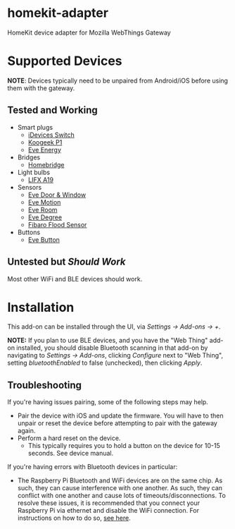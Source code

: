# homekit-adapter

HomeKit device adapter for Mozilla WebThings Gateway

# Supported Devices

**NOTE**: Devices typically need to be unpaired from Android/iOS before using them with the gateway.

## Tested and Working

* Smart plugs
    * [iDevices Switch](https://store.idevicesinc.com/idevices-switch/)
    * [Koogeek P1](https://www.koogeek.com/p-p1.html)
    * [Eve Energy](https://www.evehome.com/en/eve-energy)
* Bridges
    * [Homebridge](https://github.com/nfarina/homebridge)
* Light bulbs
    * [LIFX A19](https://www.lifx.com/products/lifx)
* Sensors
    * [Eve Door &amp; Window](https://www.evehome.com/en/eve-door-window)
    * [Eve Motion](https://www.evehome.com/en/eve-motion)
    * [Eve Room](https://www.evehome.com/en/eve-room)
    * [Eve Degree](https://www.evehome.com/en/eve-degree)
    * [Fibaro Flood Sensor](https://www.fibaro.com/en/products/flood-sensor/)
* Buttons
    * [Eve Button](https://www.evehome.com/en/eve-button)

## Untested but _Should Work_

Most other WiFi and BLE devices should work.

# Installation

This add-on can be installed through the UI, via _Settings -> Add-ons -> +_.

**NOTE:** If you plan to use BLE devices, and you have the "Web Thing" add-on installed, you should disable Bluetooth scanning in that add-on by navigating to _Settings -> Add-ons_, clicking _Configure_ next to "Web Thing", setting _bluetoothEnabled_ to false (unchecked), then clicking _Apply_.

## Troubleshooting

If you're having issues pairing, some of the following steps may help.

* Pair the device with iOS and update the firmware. You will have to then unpair or reset the device before attempting to pair with the gateway again.
* Perform a hard reset on the device.
    * This typically requires you to hold a button on the device for 10-15 seconds. See device manual.

If you're having errors with Bluetooth devices in particular:

* The Raspberry Pi Bluetooth and WiFi devices are on the same chip. As such, they can cause interference with one another. As such, they can conflict with one another and cause lots of timeouts/disconnections. To resolve these issues, it is recommended that you connect your Raspberry Pi via ethernet and disable the WiFi connection. For instructions on how to do so, [see here](https://raspberrypi.stackexchange.com/a/62522).
